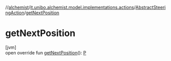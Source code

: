 //[alchemist](../../../index.md)/[it.unibo.alchemist.model.implementations.actions](../index.md)/[AbstractSteeringAction](index.md)/[getNextPosition](get-next-position.md)

# getNextPosition

[jvm]\
open override fun [getNextPosition](get-next-position.md)(): [P](index.md)
